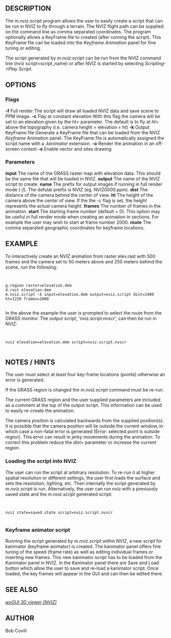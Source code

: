 
## DESCRIPTION

The *m.nviz.script* program allows the user to easily create a script
that can be run in NVIZ to fly through a terrain.
The NVIZ flight path can be supplied on the command line as comma
separated coordinates. The program optionally allows a KeyFrame
file to created (after running the script). This KeyFrame file can
be loaded into the *Keyframe Animation* panel for fine
tuning or editing.

The script generated by *m.nviz.script* can be run from the NVIZ
command line (nviz script=script\_name) or after NVIZ is started by
selecting *Scripting->Play Script*.

## OPTIONS

### Flags

**-f**
Full render
The script will draw all loaded NVIZ data and save scene to PPM image.
**-c**
Flay at constant elevation
With this flag the camera will be set to an elevation given by the
*ht=* parameter. The default is to fly at *ht=*
above the topography (i.e. camera height = elevation + ht)
**-k**
Output KeyFrame file
Generate a KeyFrame file that can be loaded from the NVIZ
*Keyframe Animation* panel. The KeyFrame file is
automatically assigned the script name with a
*.kanimator* extension.
**-o**
Render the animation in an off-screen context
**-e**
Enable vector and sites drawing

### Parameters

**input**
The name of the GRASS raster map with elevation data.
This should be the same file that will be loaded in NVIZ.
**output**
The name of the NVIZ script to create.
**name**
The prefix for output images if running in full render mode (*-f*).
The defulat preifix is NVIZ (eg. NVIZ0000.ppm).
**dist**
The distance of the camera behind the center of view.
**ht**
The height of the camera above the center of view.
If the the *-c* flag is set, the height represents the actual camera height.
**frames**
The number of frames in the animation.
**start**
The starting frame number (default = 0).
 This option may be useful in full render mode when creating an
animation in sections. For example the user may wish to start at frame
number 2000.
**route**
The comma separated geographic coordinates for keyframe locations.

## EXAMPLE

To interactively create an NVIZ animation from raster elev.rast with
500 frames and the camera set to 50 meters above and 250 meters behind
the scene, run the following:

```


g.region raster=elevation.dem
d.rast elevation.dem
m.nviz.script -k input=elevation.dem output=nviz.script dist=2400 ht=1220 frames=1000


```

In the above the example the user is prompted to select the route from the GRASS monitor.
The output script, 'nviz.script.nvscr', can then be run in NVIZ:

```


nviz elevation=elevation.dem script=nviz.script.nvscr


```

## NOTES / HINTS

The user must select at least four key-frame locations (points)
otherwise an error is generated.

If the GRASS region is changed the *m.nviz.script* command must be re-run.

The current GRASS region and the user supplied parameters are included
as a comment at the top of the output script. This information can be
used to easily re-create the animation.

The camera position is calculated backwards from the supplied
position(s). It is possible that the camera position will lie outside
the current window, in which case a non-fatal error is generated
(Error: selected point is outside region). This error can result in
jerky movements during the animation. To correct this problem reduce
the *dist=* parameter or increase the current region.

### Loading the script into NVIZ

The user can run the script at arbitrary resolution. To re-run it at
higher spatial resolution or different settings, the user first loads
the surface and sets the resolution, lighting, etc. Then internally
the script generated by *m.nviz.script* is run. Alternatively, the
user can run nviz with a previuosly saved state and the
*m.nviz.script* generated script:

```


nviz state=saved.state script=nviz.script.nvscr


```

### Keyframe animator script

Running the script generated by *m.nviz.script* within NVIZ, a new script for
kanimator (keyframe animator) is created. The kanimator panel offers
fine tuning of the speed (frame rate) as well as editing individual
frames or inserting new frames. This new kanimator script has to be
loaded from the Kanimator panel in NVIZ. In the Kanimator panel there
are Save and Load button which allow the user to save and re-load a
kanimator script. Once loaded, the key frames will appear in the GUI
and can then be edited there.

## SEE ALSO

*[wxGUI 3D viewer (NVIZ)](wxGUI.nviz.html)*

## AUTHOR

Bob Covill
